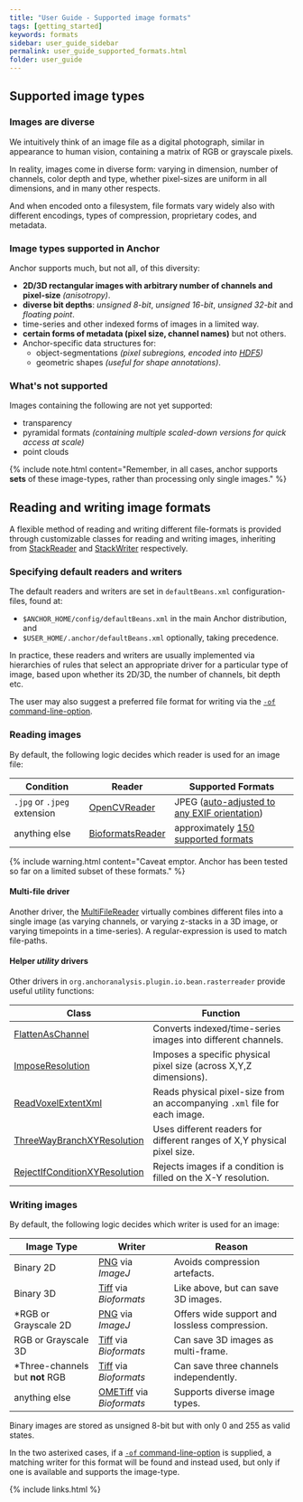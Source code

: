 ```yaml
---
title: "User Guide - Supported image formats"
tags: [getting_started]
keywords: formats
sidebar: user_guide_sidebar
permalink: user_guide_supported_formats.html
folder: user_guide
---
```


## Supported image types

### Images are diverse

We intuitively think of an image file as a digital photograph, similar in appearance to human vision, containing a matrix of RGB or grayscale pixels.

In reality, images come in diverse form: varying in dimension, number of channels, color depth and type, whether pixel-sizes are uniform in all dimensions, and in many other respects.

And when encoded onto a filesystem, file formats vary widely also with different encodings, types of compression, proprietary codes, and metadata.

### Image types supported in Anchor

Anchor supports much, but not all, of this diversity:

* **2D/3D rectangular images with arbitrary number of channels and pixel-size** *(anisotropy)*.
* **diverse bit depths**: *unsigned 8-bit*, *unsigned 16-bit*, *unsigned 32-bit* and *floating point*.
* time-series and other indexed forms of images in a limited way.
* **certain forms of metadata (pixel size, channel names)** but not others.
* Anchor-specific data structures for:
	* object-segmentations *(pixel subregions, encoded into [HDF5](https://en.wikipedia.org/wiki/Hierarchical_Data_Format))*
	* geometric shapes *(useful for shape annotations)*.

### What's not supported

Images containing the following are not yet supported:
- transparency
- pyramidal formats *(containing multiple scaled-down versions for quick access at scale)*
- point clouds 

{% include note.html content="Remember, in all cases, anchor supports **sets** of these image-types, rather than processing only single images." %}

## Reading and writing image formats

A flexible method of reading and writing different file-formats is provided through customizable
classes for reading and writing images, inheriting from [StackReader](/javadoc/org/anchoranalysis/image/io/bean/stack/StackReader.html) and [StackWriter](/javadoc/org/anchoranalysis/image/io/bean/stack/writer/StackWriter.html) respectively.

### Specifying default readers and writers

The default readers and writers are set in `defaultBeans.xml` configuration-files, found at:

* `$ANCHOR_HOME/config/defaultBeans.xml` in the main Anchor distribution, and
* `$USER_HOME/.anchor/defaultBeans.xml` optionally, taking precedence.

In practice, these readers and writers are usually implemented via hierarchies of rules that select an appropriate driver for a particular type of image, based upon whether its 2D/3D, the number of channels, bit depth etc.

The user may also suggest a preferred file format for writing via the [`-of` command-line-option](/user_guide_command_line.html#output-options).

### Reading images

By default, the following logic decides which reader is used for an image file:

| Condition | Reader | Supported Formats |
|-----------|--------|-------------------|
| `.jpg` or `.jpeg` extension | [OpenCVReader](/javadoc/org/anchoranalysis/plugin/opencv/bean/stack/OpenCVReader.html) | JPEG ([auto-adjusted to any EXIF orientation](https://www.howtogeek.com/254830/why-your-photos-dont-always-appear-correctly-rotated/)) |
| anything else | [BioformatsReader](/javadoc/org/anchoranalysis/io/bioformats/bean/BioformatsReader.html) | approximately [150 supported formats](https://docs.openmicroscopy.org/bio-formats/6.3.1/supported-formats.html) |

{% include warning.html content="Caveat emptor. Anchor has been tested so far on a limited subset of these formats." %}

#### Multi-file driver

Another driver, the [MultiFileReader](/javadoc/org/anchoranalysis/plugin/io/bean/stack/reader/MultiFileReader.html) virtually combines different files into a single image (as varying channels, or varying z-stacks in a 3D image, or varying timepoints in a time-series). A regular-expression is used to match file-paths.

#### Helper *utility* drivers

Other drivers  in `org.anchoranalysis.plugin.io.bean.rasterreader` provide useful utility functions:

|Class | Function|
|------|---------|
[FlattenAsChannel](/javadoc/org/anchoranalysis/plugin/io/bean/stack/reader/FlattenAsChannel.html) | Converts indexed/time-series images into different channels.
[ImposeResolution](/javadoc/org/anchoranalysis/plugin/io/bean/stack/reader/ImposeResolution.html)|Imposes a specific physical pixel size (across X,Y,Z dimensions).
[ReadVoxelExtentXml](/javadoc/org/anchoranalysis/plugin/io/bean/stack/reader/ReadVoxelExtentXml.html)|Reads physical pixel-size from an accompanying `.xml` file for each image.
[ThreeWayBranchXYResolution](/javadoc/org/anchoranalysis/plugin/io/bean/stack/reader/ThreeWayBranchXYResolution.html)|Uses different readers for different ranges of X,Y physical pixel size.
[RejectIfConditionXYResolution](/javadoc/org/anchoranalysis/plugin/io/bean/stack/reader/RejectIfConditionXYResolution.html)|Rejects images if a condition is filled on the X-Y resolution.

### Writing images

By default, the following logic decides which writer is used for an image:

| Image Type | Writer | Reason |
|-----------|--------|-------------------|
| Binary 2D | [PNG](/javadoc/org/anchoranalysis/io/imagej/bean/stack/writer/PNG.html) via *ImageJ* | Avoids compression artefacts. |
| Binary 3D | [Tiff](/javadoc/org/anchoranalysis/io/bioformats/bean/writer/Tiff.html) via *Bioformats* | Like above, but can save 3D images. |
| *RGB or Grayscale 2D | [PNG](/javadoc/org/anchoranalysis/io/imagej/bean/stack/writer/PNG.html) via *ImageJ* | Offers wide support and lossless compression. |
| RGB or Grayscale 3D | [Tiff](/javadoc/org/anchoranalysis/io/bioformats/bean/writer/Tiff.html) via *Bioformats* | Can save 3D images as multi-frame. |
| *Three-channels but **not** RGB | [Tiff](/javadoc/org/anchoranalysis/io/bioformats/bean/writer/Tiff.html) via *Bioformats* | Can save three channels independently. | 
| anything else | [OMETiff](/javadoc/org/anchoranalysis/io/bioformats/bean/writer/OMETiff.html) via *Bioformats* | Supports diverse image types. |

Binary images are stored as unsigned 8-bit but with only 0 and 255 as valid states.

In the two asterixed cases, if a [`-of` command-line-option](/user_guide_command_line.html#output-options) is supplied, a matching writer for this format
will be found and instead used, but only if one is available and supports the image-type.

{% include links.html %}
